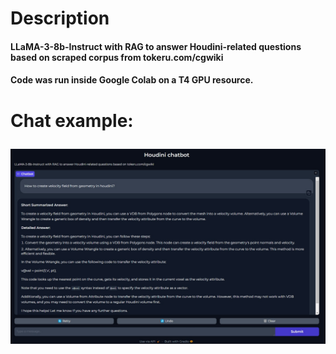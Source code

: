 <h1>Description
  
<h4>LLaMA-3-8b-Instruct with RAG to answer Houdini-related questions based on scraped corpus from tokeru.com/cgwiki

<h4>Code was run inside Google Colab on a T4 GPU resource.

<h1>Chat example: 

![Model](https://github.com/bbnko/Houdini_LLaMA_3_RAG/blob/main/llama_rag_app_example.jpg)

